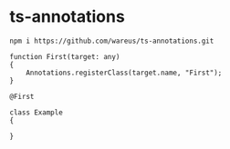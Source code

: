 # ts-annotations

```
npm i https://github.com/wareus/ts-annotations.git
```

```
function First(target: any)
{
    Annotations.registerClass(target.name, "First");
}

@First

class Example
{

}

```
